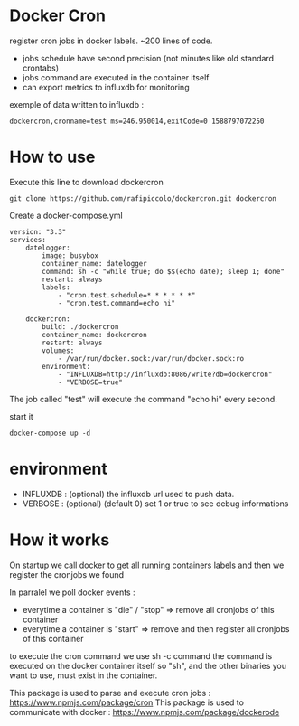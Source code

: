 # Docker Cron

register cron jobs in docker labels.
~200 lines of code.

- jobs schedule have second precision (not minutes like old standard crontabs)
- jobs command are executed in the container itself
- can export metrics to influxdb for monitoring

exemple of data written to influxdb :

    dockercron,cronname=test ms=246.950014,exitCode=0 1588797072250

# How to use

Execute this line to download dockercron

    git clone https://github.com/rafipiccolo/dockercron.git dockercron

Create a docker-compose.yml

    version: "3.3"
    services:
        datelogger:
            image: busybox
            container_name: datelogger
            command: sh -c "while true; do $$(echo date); sleep 1; done"
            restart: always
            labels:
                - "cron.test.schedule=* * * * * *"
                - "cron.test.command=echo hi"

        dockercron:
            build: ./dockercron
            container_name: dockercron
            restart: always
            volumes:
                - /var/run/docker.sock:/var/run/docker.sock:ro
            environment:
                - "INFLUXDB=http://influxdb:8086/write?db=dockercron"
                - "VERBOSE=true"

The job called "test" will execute the command "echo hi" every second.

start it

    docker-compose up -d

# environment

- INFLUXDB : (optional) the influxdb url used to push data.
- VERBOSE : (optional) (default 0) set 1 or true to see debug informations

# How it works

On startup we call docker to get all running containers labels
and then we register the cronjobs we found

In parralel we poll docker events :
- everytime a container is "die" / "stop" => remove all cronjobs of this container
- everytime a container is "start" => remove and then register all cronjobs of this container

to execute the cron command we use sh -c command
the command is executed on the docker container itself so "sh", and the other binaries you want to use, must exist in the container.

This package is used to parse and execute cron jobs : https://www.npmjs.com/package/cron
This package is used to communicate with docker : https://www.npmjs.com/package/dockerode
